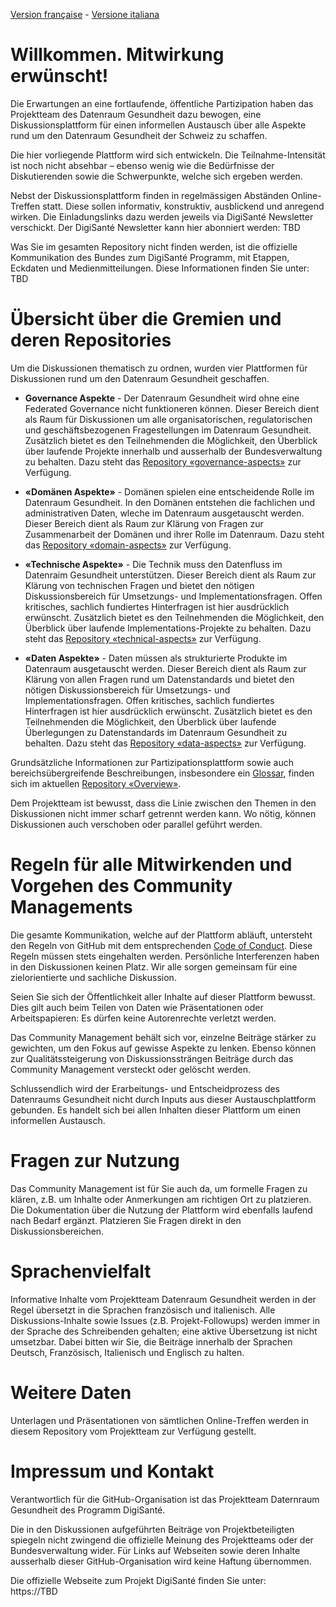 [Version française](README-FR.md) - [Versione italiana](README-IT.md)

# Willkommen. Mitwirkung erwünscht!

Die Erwartungen an eine fortlaufende, öffentliche Partizipation haben das Projektteam des Datenraum Gesundheit dazu bewogen, eine Diskussionsplattform für einen informellen Austausch über alle Aspekte rund um den Datenraum Gesundheit der Schweiz zu schaffen.

Die hier vorliegende Plattform wird sich entwickeln. Die Teilnahme-Intensität ist noch nicht absehbar – ebenso wenig wie die Bedürfnisse der Diskutierenden sowie die Schwerpunkte, welche sich ergeben werden.

Nebst der Diskussionsplattform finden in regelmässigen Abständen Online-Treffen statt. Diese sollen informativ, konstruktiv, ausblickend und anregend wirken. Die Einladungslinks dazu werden jeweils via DigiSanté Newsletter verschickt. Der DigiSanté Newsletter kann hier abonniert werden: TBD

Was Sie im gesamten Repository nicht finden werden, ist die offizielle Kommunikation des Bundes zum DigiSanté Programm, mit Etappen, Eckdaten und Medienmitteilungen. Diese Informationen finden Sie unter: TBD

# Übersicht über die Gremien und deren Repositories
Um die Diskussionen thematisch zu ordnen, wurden vier Plattformen für Diskussionen rund um den Datenraum Gesundheit geschaffen.

*	**Governance Aspekte** - Der Datenraum Gesundheit wird ohne eine Federated Governance nicht funktioneren können. Dieser Bereich dient als Raum für Diskussionen um alle organisatorischen, regulatorischen und geschäftsbezogenen Fragestellungen im Datenraum Gesundheit. Zusätzlich bietet es den Teilnehmenden die Möglichkeit, den Überblick über laufende Projekte innerhalb und ausserhalb der Bundesverwaltung zu behalten.
Dazu steht das [Repository «governance-aspects»]([https://github.com/SwissHDS/governance-aspects]) zur Verfügung.

*	**«Domänen Aspekte»** - Domänen spielen eine entscheidende Rolle im Datenraum Gesundheit. In den Domänen entstehen die fachlichen und administrativen Daten, wleche im Datenraum ausgetauscht werden. Dieser Bereich dient als Raum zur Klärung von Fragen zur Zusammenarbeit der Domänen und ihrer Rolle im Datenraum.
Dazu steht das [Repository «domain-aspects»](https://github.com/SwissHDS/domain-aspects) zur Verfügung.

*	**«Technische Aspekte»** - Die Technik muss den Datenfluss im Datenraim Gesundheit unterstützen. Dieser Bereich dient als Raum zur Klärung von technischen Fragen und bietet den nötigen Diskussionsbereich für Umsetzungs- und Implementationsfragen. Offen kritisches, sachlich fundiertes Hinterfragen ist hier ausdrücklich erwünscht. Zusätzlich bietet es den Teilnehmenden die Möglichkeit, den Überblick über laufende Implementations-Projekte zu behalten.
Dazu steht das [Repository «technical-aspects»](https://github.com/SwissHDS/technical-aspects) zur Verfügung.

*	**«Daten Aspekte»** - Daten müssen als strukturierte Produkte im Datenraum ausgetauscht werden. Dieser Bereich dient als Raum zur Klärung von allen Fragen rund um Datenstandards und bietet den nötigen Diskussionsbereich für Umsetzungs- und Implementationsfragen. Offen kritisches, sachlich fundiertes Hinterfragen ist hier ausdrücklich erwünscht. Zusätzlich bietet es den Teilnehmenden die Möglichkeit, den Überblick über laufende Überlegungen zu Datenstandards im Datenraum Gesundheit zu behalten.
Dazu steht das [Repository «data-aspects»](https://github.com/SwissHDS/data-aspects) zur Verfügung.

Grundsätzliche Informationen zur Partizipationsplattform sowie auch bereichsübergreifende Beschreibungen, insbesondere ein [Glossar](TBD), finden sich im aktuellen [Repository «Overview»](https://github.com/SwissHDS/overview).

Dem Projektteam ist bewusst, dass die Linie zwischen den Themen in den Diskussionen nicht immer scharf getrennt werden kann. Wo nötig, können Diskussionen auch verschoben oder parallel geführt werden.

# Regeln für alle Mitwirkenden und Vorgehen des Community Managements
Die gesamte Kommunikation, welche auf der Plattform abläuft, untersteht den Regeln von GitHub mit dem entsprechenden [Code of Conduct](https://docs.github.com/articles/github-community-guidelines). Diese Regeln müssen stets eingehalten werden. Persönliche Interferenzen haben in den Diskussionen keinen Platz. Wir alle sorgen gemeinsam für eine zielorientierte und sachliche Diskussion.

Seien Sie sich der Öffentlichkeit aller Inhalte auf dieser Plattform bewusst. Dies gilt auch beim Teilen von Daten wie Präsentationen oder Arbeitspapieren: Es dürfen keine Autorenrechte verletzt werden.

Das Community Management behält sich vor, einzelne Beiträge stärker zu gewichten, um den Fokus auf gewisse Aspekte zu lenken. Ebenso können zur Qualitätssteigerung von Diskussionssträngen Beiträge durch das Community Management versteckt oder gelöscht werden.

Schlussendlich wird der Erarbeitungs- und Entscheidprozess des Datenraums Gesundheit nicht durch Inputs aus dieser Austauschplattform gebunden. Es handelt sich bei allen Inhalten dieser Plattform um einen informellen Austausch.

#	Fragen zur Nutzung
Das Community Management ist für Sie auch da, um formelle Fragen zu klären, z.B. um Inhalte oder Anmerkungen am richtigen Ort zu platzieren. Die Dokumentation über die Nutzung der Plattform wird ebenfalls laufend nach Bedarf ergänzt. Platzieren Sie Fragen direkt in den Diskussionsbereichen.

#	Sprachenvielfalt
Informative Inhalte vom Projektteam Datenraum Gesundheit werden in der Regel übersetzt in die Sprachen französisch und italienisch. Alle Diskussions-Inhalte sowie Issues (z.B. Projekt-Followups) werden immer in der Sprache des Schreibenden gehalten; eine aktive Übersetzung ist nicht umsetzbar. Dabei bitten wir Sie, die Beiträge innerhalb der Sprachen Deutsch, Französisch, Italienisch und Englisch zu halten.

#	Weitere Daten
Unterlagen und Präsentationen von sämtlichen Online-Treffen werden in diesem Repository vom Projektteam zur Verfügung gestellt.

#	Impressum und Kontakt
Verantwortlich für die GitHub-Organisation ist das Projektteam Daternraum Gesundheit des Programm DigiSanté.

Die in den Diskussionen aufgeführten Beiträge von Projektbeteiligten spiegeln nicht zwingend die offizielle Meinung des Projektteams oder der Bundesverwaltung wider. Für Links auf Webseiten sowie deren Inhalte ausserhalb dieser GitHub-Organisation wird keine Haftung übernommen.

Die offizielle Webseite zum Projekt DigiSanté finden Sie unter:  
https://TBD

